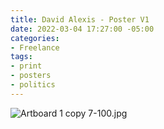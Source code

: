 ```yaml
---
title: David Alexis - Poster V1
date: 2022-03-04 17:27:00 -05:00
categories:
- Freelance
tags:
- print
- posters
- politics
---
```


![Artboard 1 copy 7-100.jpg](/uploads/Artboard%201%20copy%207-100.jpg)
